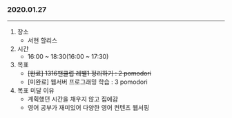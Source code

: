 ### 2020.01.27
---

1. 장소
    - 서현 할리스
2. 시간
    - 16:00 ~ 18:30(16:00 ~ 17:30)
3. 목표
    - ~~[완료] 1316팬클럽 레밸1 정리하기 : 2 pomodori~~
    - [미완료] 웹서버 프로그래밍 학습 : 3 pomodori
4. 목표 미달 이유
    - 계획했던 시간을 채우지 않고 집에감
    - 영어 공부가 재미있어 다양한 영어 컨텐츠 웹서핑

